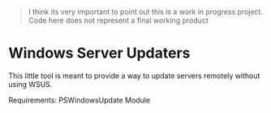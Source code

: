 > I think its very important to point out this is a work in progress project. Code here does not represent a final working product

# Windows Server Updaters

This little tool is meant to provide a way to update servers remotely without using WSUS.

Requirements:
PSWindowsUpdate Module
